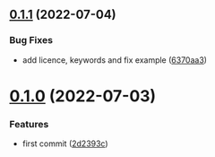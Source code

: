 ## [0.1.1](https://github.com/ChibiBlasphem/themthem/compare/v0.1.0...v0.1.1) (2022-07-04)


### Bug Fixes

* add licence, keywords and fix example ([6370aa3](https://github.com/ChibiBlasphem/themthem/commit/6370aa37189e3ba3bf97a290e36f8b90e955b664))

# [0.1.0](https://github.com/ChibiBlasphem/themthem/compare/v0.0.0...v0.1.0) (2022-07-03)


### Features

* first commit ([2d2393c](https://github.com/ChibiBlasphem/themthem/commit/2d2393c8502ea951d6583b270a80c06b01fd9cdd))

